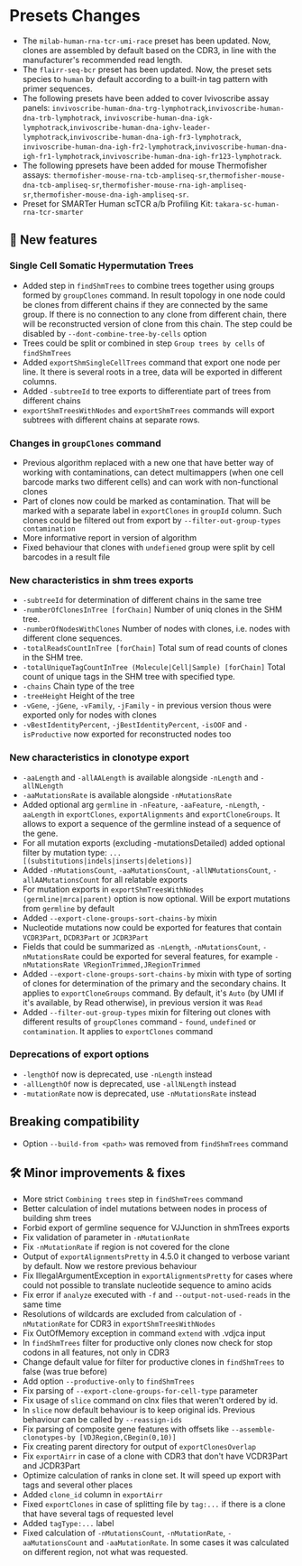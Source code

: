 # Presets Changes

- The `milab-human-rna-tcr-umi-race` preset has been updated. Now, clones are assembled by default based on the CDR3, in
  line with the manufacturer's recommended read length.
- The `flairr-seq-bcr` preset has been updated. Now, the preset sets species to `human` by default according to a
  built-in tag pattern with primer sequences.
- The following presets have been added to cover Ivivoscribe assay
  panels: `invivoscribe-human-dna-trg-lymphotrack`,`invivoscribe-human-dna-trb-lymphotrack`, `invivoscribe-human-dna-igk-lymphotrack`,`invivoscribe-human-dna-ighv-leader-lymphotrack`,`invivoscribe-human-dna-igh-fr3-lymphotrack`, `invivoscribe-human-dna-igh-fr2-lymphotrack`,`invivoscribe-human-dna-igh-fr1-lymphotrack`,`invivoscribe-human-dna-igh-fr123-lymphotrack`.
- The following ppresets have been added for mouse Thermofisher
  assays: `thermofisher-mouse-rna-tcb-ampliseq-sr`,`thermofisher-mouse-dna-tcb-ampliseq-sr`,`thermofisher-mouse-rna-igh-ampliseq-sr`,`thermofisher-mouse-dna-igh-ampliseq-sr`.
- Preset for SMARTer Human scTCR a/b Profiling Kit: `takara-sc-human-rna-tcr-smarter`

## 🚀 New features

### Single Cell Somatic Hypermutation Trees

- Added step in `findShmTrees` to combine trees together using groups formed by `groupClones` command. In result
  topology in one node could be clones from different chains if they are connected by the same group. If there is no
  connection to any clone from different chain, there will be reconstructed version of clone from this chain. The step
  could be disabled by `--dont-combine-tree-by-cells` option
- Trees could be split or combined in step `Group trees by cells` of `findShmTrees`
- Added `exportShmSingleCellTrees` command that export one node per line. It there is several roots in a tree, data will
  be exported in different columns.
- Added `-subtreeId` to tree exports to differentiate part of trees from different chains
- `exportShmTreesWithNodes` and `exportShmTrees` commands will export subtrees with different chains at separate rows.

### Changes in `groupClones` command

- Previous algorithm replaced with a new one that have better way of working with contaminations, can detect
  multimappers (when one cell barcode marks two different cells) and can work with non-functional clones
- Part of clones now could be marked as contamination. That will be marked with a separate label in `exportClones`
  in `groupId` column. Such clones could be filtered out from export by `--filter-out-group-types contamination`
- More informative report in version of algorithm
- Fixed behaviour that clones with `undefiened` group were split by cell barcodes in a result file

### New characteristics in shm trees exports

- `-subtreeId` for determination of different chains in the same tree
- `-numberOfClonesInTree [forChain]` Number of uniq clones in the SHM tree.
- `-numberOfNodesWithClones` Number of nodes with clones, i.e. nodes with different clone sequences.
- `-totalReadsCountInTree [forChain]` Total sum of read counts of clones in the SHM tree.
- `-totalUniqueTagCountInTree (Molecule|Cell|Sample) [forChain]` Total count of unique tags in the SHM tree with
  specified type.
- `-chains` Chain type of the tree
- `-treeHeight` Height of the tree
- `-vGene`, `-jGene`, `-vFamily`, `-jFamily` - in previous version thous were exported only for nodes with clones
- `-vBestIdentityPercent`, `-jBestIdentityPercent`, `-isOOF` and `-isProductive` now exported for reconstructed nodes
  too

### New characteristics in clonotype export

- `-aaLength` and `-allAALength` is available alongside `-nLength` and `-allNLength`
- `-aaMutationsRate` is available alongside `-nMutationsRate`
- Added optional arg `germline` in `-nFeature`, `-aaFeature`, `-nLength`, `-aaLength`
  in `exportClones`, `exportAlignments` and `exportCloneGroups`. It allows to export a sequence of the germline instead
  of a sequence of the gene.
- For all mutation exports (excluding -mutationsDetailed) added optional filter by mutation
  type: `... [(substitutions|indels|inserts|deletions)]`
- Added `-nMutationsCount`, `-aaMutationsCount`, `-allNMutationsCount`, `-allAAMutationsCount` for all relatable exports
- For mutation exports in `exportShmTreesWithNodes` `(germline|mrca|parent)` option is now optional. Will be export
  mutations from `germline` by default
- Added `--export-clone-groups-sort-chains-by` mixin
- Nucleotide mutations now could be exported for features that contain `VCDR3Part`, `DCDR3Part` or `JCDR3Part`
- Fields that could be summarized as `-nLength`, `-nMutationsCount`, `-nMutationsRate` could be exported for several
  features, for example `-nMutationsRate VRegionTrimmed,JRegionTrimmed`
- Added `--export-clone-groups-sort-chains-by` mixin with type of sorting of clones for determination of the primary and
  the secondary chains. It applies to `exportCloneGroups` command. By default, it's `Auto` (by UMI if it's available, by
  Read otherwise), in previous version it was `Read`
- Added `--filter-out-group-types` mixin for filtering out clones with different results of `groupClones`
  command - `found`, `undefined` or `contamination`. It applies to `exportClones` command

### Deprecations of export options

- `-lengthOf` now is deprecated, use `-nLength` instead
- `-allLengthOf` now is deprecated, use `-allNLength` instead
- `-mutationRate` now is deprecated, use `-nMutationsRate` instead

## Breaking compatibility

- Option `--build-from <path>` was removed from `findShmTrees` command

## 🛠️ Minor improvements & fixes

- More strict `Combining trees` step in `findShmTrees` command
- Better calculation of indel mutations between nodes in process of building shm trees
- Forbid export of germline sequence for VJJunction in shmTrees exports
- Fix validation of parameter in `-nMutationRate`
- Fix `-nMutationRate` if region is not covered for the clone
- Output of `exportAlignmentsPretty` in 4.5.0 it changed to verbose variant by default. Now we restore previous
  behaviour
- Fix IllegalArgumentException in `exportAlignmentsPretty` for cases where could not possible to translate nucleotide
  sequence to amino acids
- Fix error if `analyze` executed with `-f` and `--output-not-used-reads` in the same time
- Resolutions of wildcards are excluded from calculation of `-nMutationRate` for CDR3 in `exportShmTreesWithNodes`
- Fix OutOfMemory exception in command `extend` with .vdjca input
- In `findShmTrees` filter for productive only clones now check for stop codons in all features, not only in CDR3
- Change default value for filter for productive clones in `findShmTrees` to false (was true before)
- Add option `--productive-only` to `findShmTrees`
- Fix parsing of `--export-clone-groups-for-cell-type` parameter
- Fix usage of `slice` command on clnx files that weren't ordered by id.
- In `slice` now default behaviour is to keep original ids. Previous behaviour can be called by `--reassign-ids`
- Fix parsing of composite gene features with offsets like `--assemble-clonotypes-by [VDJRegion,CBegin(0,10)]`
- Fix creating parent directory for output of `exportClonesOverlap`
- Fix `exportAirr` in case of a clone with CDR3 that don't have VCDR3Part and JCDR3Part
- Optimize calculation of ranks in clone set. It will speed up export with tags and several other places
- Added `clone_id` column in `exportAirr`
- Fixed `exportClones` in case of splitting file by `tag:...` if there is a clone that have several tags of requested
  level
- Added `tagType:...` label
- Fixed calculation of `-nMutationsCount`, `-nMutationRate`, `-aaMutationsCount` and `-aaMutationRate`. In some cases it
  was calculated on different region, not what was requested.
